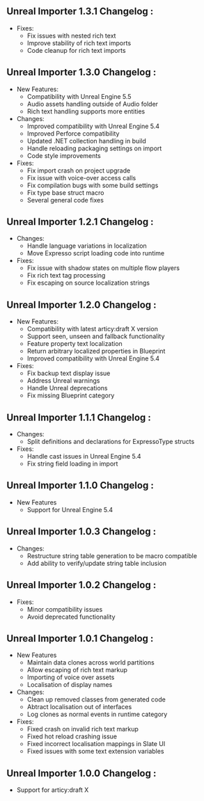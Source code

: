 ## Unreal Importer 1.3.1 Changelog :

- Fixes:
    - Fix issues with nested rich text
    - Improve stability of rich text imports
    - Code cleanup for rich text imports

## Unreal Importer 1.3.0 Changelog :

- New Features:
    - Compatibility with Unreal Engine 5.5
    - Audio assets handling outside of Audio folder
    - Rich text handling supports more entities
- Changes:
    - Improved compatibility with Unreal Engine 5.4
    - Improved Perforce compatibility
    - Updated .NET collection handling in build
    - Handle reloading packaging settings on import
    - Code style improvements
- Fixes:
    - Fix import crash on project upgrade
    - Fix issue with voice-over access calls
    - Fix compilation bugs with some build settings
    - Fix type base struct macro
    - Several general code fixes 

## Unreal Importer 1.2.1 Changelog :

- Changes:
	- Handle language variations in localization
	- Move Expresso script loading code into runtime
- Fixes:
	- Fix issue with shadow states on multiple flow players
	- Fix rich text tag processing
	- Fix escaping on source localization strings

## Unreal Importer 1.2.0 Changelog :

- New Features:
	- Compatibility with latest articy:draft X version
	- Support seen, unseen and fallback functionality
	- Feature property text localization
	- Return arbitrary localized properties in Blueprint
	- Improved compatibility with Unreal Engine 5.4
- Fixes:
	- Fix backup text display issue
	- Address Unreal warnings
	- Handle Unreal deprecations
	- Fix missing Blueprint category

## Unreal Importer 1.1.1 Changelog :

- Changes:
	- Split definitions and declarations for ExpressoType structs 
- Fixes:
	- Handle cast issues in Unreal Engine 5.4
	- Fix string field loading in import

## Unreal Importer 1.1.0 Changelog : 

- New Features
	- Support for Unreal Engine 5.4

## Unreal Importer 1.0.3 Changelog : 

- Changes:
	- Restructure string table generation to be macro compatible
	- Add ability to verify/update string table inclusion

## Unreal Importer 1.0.2 Changelog : 

- Fixes:
	- Minor compatibility issues
	- Avoid deprecated functionality

## Unreal Importer 1.0.1 Changelog : 

- New Features
	- Maintain data clones across world partitions
	- Allow escaping of rich text markup
	- Importing of voice over assets
	- Localisation of display names
- Changes:
	- Clean up removed classes from generated code
	- Abtract localisation out of interfaces
	- Log clones as normal events in runtime category
- Fixes:
	- Fixed crash on invalid rich text markup
	- Fixed hot reload crashing issue
	- Fixed incorrect localisation mappings in Slate UI
	- Fixed issues with some text extension variables

## Unreal Importer 1.0.0 Changelog :

- Support for articy:draft X
